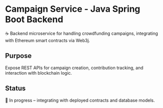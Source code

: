 # Campaign Service - Java Spring Boot Backend

☕ Backend microservice for handling crowdfunding campaigns, integrating with Ethereum smart contracts via Web3j.

## Purpose
Expose REST APIs for campaign creation, contribution tracking, and interaction with blockchain logic.

## Status
🚧 In progress – integrating with deployed contracts and database models.
